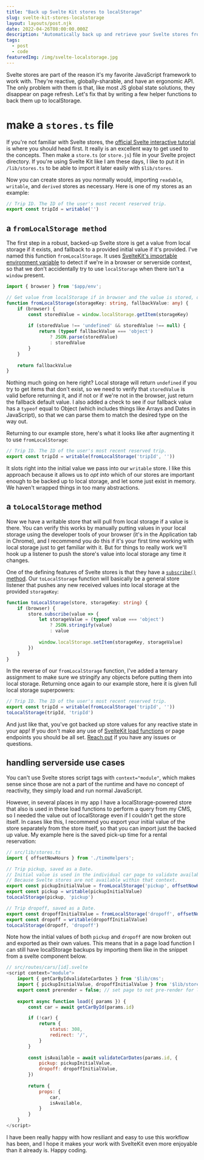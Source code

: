 ```yaml
---
title: "Back up Svelte Kit stores to localStorage"
slug: svelte-kit-stores-localstorage
layout: layouts/post.njk
date: 2022-04-26T08:00:00.000Z
description: "Automatically back up and retrieve your Svelte stores from localStorage with these small helper functions."
tags:
  - post
  - code
featuredImg: /img/svelte-localstorage.jpg
---
```


Svelte stores are part of the reason it's my favorite JavaScript framework to work with. They're reactive, globally-sharable, and have an ergonomic API. The only problem with them is that, like most JS global state solutions, they disappear on page refresh. Let's fix that by writing a few helper functions to back them up to localStorage.

# make a `stores.ts` file
If you're not familiar with Svelte stores, the [official Svelte interactive tutorial](https://svelte.dev/tutorial/basics) is where you should head first. It really is an excellent way to get used to the concepts. Then make a `store.ts` (or `store.js`) file in your Svelte project directory. If you're using Svelte Kit like I am these days, I like to put it in `/lib/stores.ts` to be able to import it later easily with `$lib/stores`.

Now you can create stores as you normally would, importing `readable`, `writable`, and `derived` stores as necessary. Here is one of my stores as an example:
```ts
// Trip ID. The ID of the user's most recent reserved trip.
export const tripId = writable('')
```

## a `fromLocalStorage method`
The first step in a robust, backed-up Svelte store is get a value from local storage if it exists, and fallback to a provided initial value if it's provided. I've named this function `fromLocalStorage`. It uses [SvelteKit's importable environment variable](https://kit.svelte.dev/docs/modules#$app-env-browser) to detect if we're in a browser or serverside context, so that we don't accidentally try to use `localStorage` when there isn't a `window` present.

```ts
import { browser } from '$app/env';

// Get value from localStorage if in browser and the value is stored, otherwise fallback
function fromLocalStorage(storageKey: string, fallbackValue: any) {
	if (browser) {
		const storedValue = window.localStorage.getItem(storageKey)
		
		if (storedValue !== 'undefined' && storedValue !== null) {
			return (typeof fallbackValue === 'object') 
				? JSON.parse(storedValue)
				: storedValue
		}
	}
	
	return fallbackValue
}
```

Nothing much going on here right? Local storage will return `undefined` if you try to get items that don't exist, so we need to verify that `storedValue` is valid before returning it, and if not or if we're not in the browser, just return the fallback default value. I also added a check to see if our fallback value has a `typeof` equal to Object (which includes things like Arrays and Dates in JavaScript), so that we can parse them to match the desired type on the way out.

Returning to our example store, here's what it looks like after augmenting it to use `fromLocalStorage`:
```ts
// Trip ID. The ID of the user's most recent reserved trip.
export const tripId = writable(fromLocalStorage('tripId', ''))
```

It slots right into the initial value we pass into our `writable` store. I like this approach because it allows us to *opt into* which of our stores are important enough to be backed up to local storage, and let some just exist in memory. We haven't wrapped things in too many abstractions.

## a `toLocalStorage` method
Now we have a writable store that will pull from local storage if a value is there. You can verify this works by manually putting values in your local storage using the developer tools of your browser (it's in the Application tab in Chrome), and I recommend you do this if it's your first time working with local storage just to get familiar with it. But for things to really work we'll hook up a listener to push the store's value into local storage any time it changes.

One of the defining features of Svelte stores is that they have a [`subscribe()` method](https://svelte.dev/docs#run-time-svelte-store-writable). Our `toLocalStorage` function will basically be a general store listener that pushes any new received values into local storage at the provided `storageKey`:

```ts
function toLocalStorage(store, storageKey: string) {
	if (browser) {
		store.subscribe(value => {
			let storageValue = (typeof value === 'object') 
				? JSON.stringify(value)
				: value
				
			window.localStorage.setItem(storageKey, storageValue)
		})
	}
}
```

In the reverse of our `fromLocalStorage` function, I've added a ternary assignment to make sure we stringify any objects before putting them into local storage. Returning once again to our example store, here it is given full local storage superpowers:

```ts
// Trip ID. The ID of the user's most recent reserved trip.
export const tripId = writable(fromLocalStorage('tripId', ''))
toLocalStorage(tripId, 'tripId')
```

And just like that, you've got backed up store values for any reactive state in your app! If you don't make any use of [SvelteKit load functions](https://kit.svelte.dev/docs/loading#input) or page endpoints you should be all set. [Reach out](mailto:frank@franknoirot.co) if you have any issues or questions.

## handling serverside use cases
You can't use Svelte stores script tags with `context="module"`, which makes sense since those are not a part of the runtime and have no concept of reactivity, they simply load and run normal JavaScript.

However, in several places in my app I have a localStorage-powered store that also is used in these load functions to perform a query from my CMS, so I needed the value out of localStorage even if I couldn't get the store itself. In cases like this, I recommend you export your initial value of the store separately from the store itself, so that you can import just the backed up value. My example here is the saved pick-up time for a rental reservation:
```ts
// src/lib/stores.ts
import { offsetNowHours } from './timeHelpers';

// Trip pickup, saved as a Date.
// Initial value is used in the individual car page to validate availability on load,
// Because Svelte stores are not available within that context.
export const pickupInitialValue = fromLocalStorage('pickup', offsetNowHours(1.5))
export const pickup = writable(pickupInitialValue)
toLocalStorage(pickup, 'pickup')

// Trip dropoff, saved as a Date.
export const dropoffInitialValue = fromLocalStorage('dropoff', offsetNowHours(25.5))
export const dropoff = writable(dropoffInitialValue)
toLocalStorage(dropoff, 'dropoff')
```

Note how the initial values of both `pickup` and `dropoff` are now broken out and exported as their own values. This means that in a page load function I can still have localStorage backups by importing them like in the snippet from a svelte component below.

```js
// src/routes/cars/[id].svelte
<script context="module">
	import { getCarByIdvalidateCarDates } from '$lib/cms';
	import { pickupInitialValue, dropoffInitialValue } from '$lib/stores';
	export const prerender = false; // set page to not pre-render for live car info
	
	export async function load({ params }) {
		const car = await getCarById(params.id)

		if (!car) {
			return {
				status: 308,
				redirect: '/',
			}
		}
	
		const isAvailable = await validateCarDates(params.id, {
			pickup: pickupInitialValue,
			dropoff: dropoffInitialValue,
		})
	
		return {
			props: {
				car,
				isAvailable,
			}
		}
	}
</script>
```

I have been really happy with how resiliant and easy to use this workflow has been, and I hope it makes your work with SvelteKit even more enjoyable than it already is. Happy coding.